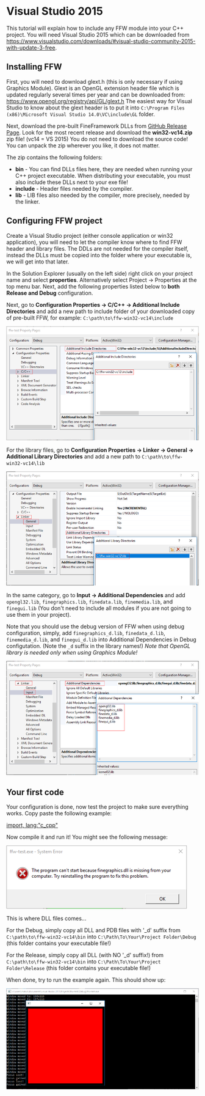 # Visual Studio 2015

This tutorial will explain how to include any FFW module into your C++ project. You will need Visual Studio 2015 which can be downloaded from <https://www.visualstudio.com/downloads/#visual-studio-community-2015-with-update-3-free>.

## Installing FFW

First, you will need to download glext.h (this is only necessary if using Graphics Module). Glext is an OpenGL extension header file which is updated regularly several times per year and can be downloaded from: <https://www.opengl.org/registry/api/GL/glext.h> The easiest way for Visual Studio to know about the glext header is to put it into `C:\Program Files (x86)\Microsoft Visual Studio 14.0\VC\include\GL` folder.


Next, download the pre-built FineFramework DLLs from [GitHub Release Page](https://github.com/matusnovak/fineframework/releases). Look for the most recent release and download the **win32-vc14.zip** zip file! (vc14 = VS 2015) You do not need to download the source code! You can unpack the zip wherever you like, it does not matter.

The zip contains the following folders:
 - **bin** - You can find DLLs files here, they are needed when running your C++ project executable. When distributing your executable, you must also include these DLLs next to your exe file!
 - **include** - Header files needed by the compiler.
 - **lib** - LIB files also needed by the compiler, more precisely, needed by the linker.

## Configuring FFW project

Create a Visual Studio project (either console application or win32 application), you will need to let the compiler know where to find FFW header and library files. The DDLs are not needed for the compiler itself, instead the DLLs must be copied into the folder where your executable is, we will get into that later.

In the Solution Explorer (usually on the left side) right click on your project name and select **properties**. Alternatively select Project -> Properties at the top menu bar. Next, add the following properties listed below to **both Release and Debug** configuration.

Next, go to **Configuration Properties -> C/C++ -> Additional Include Directories** and add a new path to include folder of your downloaded copy of pre-built FFW, for example: `C:\path\to\ffw-win32-vc14\include`

![Alt](visualstudio-2013-01.png)

For the library files, go to **Configuration Properties -> Linker -> General -> Additional Library Directories** and add a new path to `C:\path\to\ffw-win32-vc14\lib`

![Alt](visualstudio-2013-02.png)

In the same category, go to **Input -> Additional Dependencies** and add `opengl32.lib`, `finegraphics.lib`, `finedata.lib`, `finemedia.lib`, and `finegui.lib` (You don't need to include all modules if you are not going to use them in your project).

Note that you should use the debug version of FFW when using debug configuration, simply, add `finegraphics_d.lib`, `finedata_d.lib`, `finemedia_d.lib`, and `finegui_d.lib`  into Additional Dependencies in Debug configutation. (Note the `_d` suffix in the library names!)
*Note that OpenGL library is needed only when using Graphics Module!*

![Alt](visualstudio-2013-03.png)

## Your first code

Your configuration is done, now test the project to make sure everything works. Copy paste the following example:

[import, lang:"c_cpp"](../../examples/graphics/empty.cpp)

Now compile it and run it! You might see the following message:

![Alt](visualstudio-2013-04.png)

This is where DLL files comes... 

For the Debug, simply copy all DLL and PDB files with '_d' suffix from `C:\path\to\ffw-win32-vc14\bin` into `C:\Path\To\Your\Project Folder\Debug` (this folder contains your executable file!)

For the Release, simply copy all DLL (with NO '_d' suffix!) from `C:\path\to\ffw-win32-vc14\bin` into `C:\Path\To\Your\Project Folder\Release` (this folder contains your executable file!)

When done, try to run the example again. This should show up:

![Alt](visualstudio-2013-05.png)
